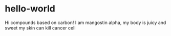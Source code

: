 # hello-world
Hi compounds based on carbon!
I am mangostin alpha, my body is juicy and sweet my skin can kill cancer cell 
